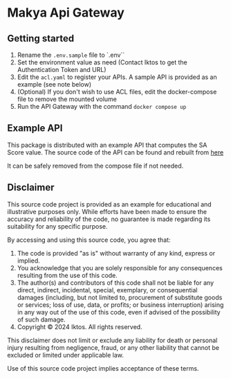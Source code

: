 # Makya Api Gateway

## Getting started

1. Rename the `.env.sample` file to `.env``
2. Set the environment value as need (Contact Iktos to get the Authentication Token and URL)
3. Edit the `acl.yaml` to register your APIs. A sample API is provided as an example (see note below)
4. (Optional) If you don't wish to use ACL files, edit the docker-compose file to remove the mounted volume
5. Run the API Gateway with the command `docker compose up`


## Example API

This package is distributed with an example API that computes the SA Score value.
The source code of the API can be found and rebuilt from [here](https://github.com/iktos/makya-api-sa-score)

It can be safely removed from the compose file if not needed.

## Disclaimer

This source code project is provided as an example for educational and illustrative purposes only. While efforts have been made to ensure the accuracy and reliability of the code, no guarantee is made regarding its suitability for any specific purpose.

By accessing and using this source code, you agree that:

1. The code is provided "as is" without warranty of any kind, express or implied.
2. You acknowledge that you are solely responsible for any consequences resulting from the use of this code.
3. The author(s) and contributors of this code shall not be liable for any direct, indirect, incidental, special, exemplary, or consequential damages (including, but not limited to, procurement of substitute goods or services; loss of use, data, or profits; or business interruption) arising in any way out of the use of this code, even if advised of the possibility of such damage.
4. Copyright © 2024 Iktos. All rights reserved.

  
This disclaimer does not limit or exclude any liability for death or personal injury resulting from negligence, fraud, or any other liability that cannot be excluded or limited under applicable law.

Use of this source code project implies acceptance of these terms.

